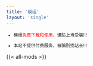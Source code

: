```yaml
---
title: '模组'
layout: 'single'
---
```




<small>

- 模组<span style="color:red !important;" class="">免费下载和使用</span>，谨防上当受骗!!!

- 本站不提供付费服务，被骗别找站长!!!

</small>

{{< all-mods >}}


